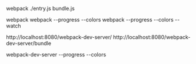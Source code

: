 webpack ./entry.js bundle.js

webpack
webpack --progress --colors
webpack --progress --colors --watch


http://localhost:8080/webpack-dev-server/
http://localhost:8080/webpack-dev-server/bundle

webpack-dev-server --progress --colors
